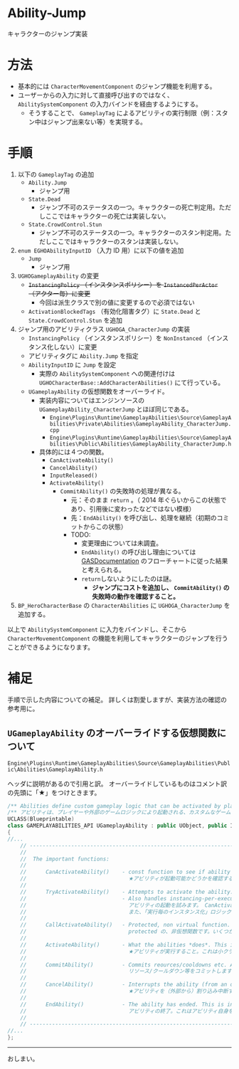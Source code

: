 # Ability-Jump
キャラクターのジャンプ実装

# 方法

* 基本的には `CharacterMovementComponent` のジャンプ機能を利用する。
* ユーザーからの入力に対して直接呼び出すのではなく、 `AbilitySystemComponent` の入力バインドを経由するようにする。
	* そうすることで、 `GameplayTag` によるアビリティの実行制限（例：スタン中はジャンプ出来ない等）を実現する。

# 手順

1. 以下の `GameplayTag` の追加
	* `Ability.Jump`
		* ジャンプ用
	* `State.Dead`
		* ジャンプ不可のステータスの一つ。キャラクターの死亡判定用。ただしここではキャラクターの死亡は実装しない。
	* `State.CrowdControl.Stun`
		* ジャンプ不可のステータスの一つ。キャラクターのスタン判定用。ただしここではキャラクターのスタンは実装しない。
1. `enum EGHOAbilityInputID` （入力 ID 用）に以下の値を追加
	* `Jump`
		* ジャンプ用
1. `UGHOGameplayAbility` の変更
	* ~~`InstancingPolicy` （インスタンスポリシー）を `InstancedPerActor` （アクター毎）に変更~~
		* 今回は派生クラスで別の値に変更するので必須ではない
	* `ActivationBlockedTags` （有効化阻害タグ）に `State.Dead` と `State.CrowdControl.Stun` を追加
1. ジャンプ用のアビリティクラス `UGHOGA_CharacterJump` の実装
	* `InstancingPolicy` （インスタンスポリシー）を `NonInstanced` （インスタンス化しない）に変更
	* アビリティタグに `Ability.Jump` を指定
	* `AbilityInputID` に `Jump` を設定
		* 実際の `AbilitySystemComponent` への関連付けは `UGHOCharacterBase::AddCharacterAbilities()` にて行っている。
	 * `UGameplayAbility` の仮想関数をオーバーライド。
		* 実装内容についてはエンジンソースの `UGameplayAbility_CharacterJump` とほぼ同じである。
			* `Engine\Plugins\Runtime\GameplayAbilities\Source\GameplayAbilities\Private\Abilities\GameplayAbility_CharacterJump.cpp`
			* `Engine\Plugins\Runtime\GameplayAbilities\Source\GameplayAbilities\Public\Abilities\GameplayAbility_CharacterJump.h`
		* 具体的には４つの関数。
			* `CanActivateAbility()`
			* `CancelAbility()`
			* `InputReleased()`
			* `ActivateAbility()`
				* `CommitAbility()` の失敗時の処理が異なる。
					* 元：そのまま `return` 。（ 2014 年ぐらいからこの状態であり、引用後に変わったなどではない模様）
					* 先：`EndAbility()` を呼び出し、処理を継続（初期のコミットからこの状態）
					* TODO: 
						* 変更理由については未調査。
						* `EndAbility()` の呼び出し理由については [GASDocumentation](https://github.com/sentyaanko/GASDocumentation/blob/lang-ja/README.jp.md#concepts-ga-definition) のフローチャートに従った結果と考えられる。
						* `return`しないようにしたのは謎。
							* **ジャンプにコストを追加し、 `CommitAbility()` の失敗時の動作を確認すること。**
1. `BP_HeroCharacterBase` の `CharacterAbilities` に `UGHOGA_CharacterJump` を追加する。

以上で `AbilitySystemComponent` に入力をバインドし、そこから `CharacterMovementComponent` の機能を利用してキャラクターのジャンプを行うことができるようになります。

# 補足

手順で示した内容についての補足。
詳しくは割愛しますが、実装方法の確認の参考用に。

## `UGameplayAbility` のオーバーライドする仮想関数について

`Engine\Plugins\Runtime\GameplayAbilities\Source\GameplayAbilities\Public\Abilities\GameplayAbility.h`

ヘッダに説明があるので引用と訳。
オーバーライドしているものはコメント訳の先頭に「★」をつけときます。

```c++
/** Abilities define custom gameplay logic that can be activated by players or external game logic */
/** アビリティは、プレイヤーや外部のゲームロジックにより起動される、カスタムなゲームプレイのロジックを定義します */
UCLASS(Blueprintable)
class GAMEPLAYABILITIES_API UGameplayAbility : public UObject, public IGameplayTaskOwnerInterface
{
//...
	// ----------------------------------------------------------------------------------------------------------------
	//
	//	The important functions:
	//	
	//		CanActivateAbility()	- const function to see if ability is activatable. Callable by UI etc
	//								  ★アビリティが起動可能かどうかを確認するための const 関数です。 UI などで呼び出し可能です。
	//
	//		TryActivateAbility()	- Attempts to activate the ability. Calls CanActivateAbility(). Input events can call this directly.
	//								- Also handles instancing-per-execution logic and replication/prediction calls.
	//								  アビリティの起動を試みます。 CanActivateAbility() を呼び出します。 入力イベントはこれを直接呼び出し可能です。
	//								  また、「実行毎のインスタンス化」ロジックやレプリケーション/ prediction （予測）コールも処理します。
	//		
	//		CallActivateAbility()	- Protected, non virtual function. Does some boilerplate 'pre activate' stuff, then calls ActivateAbility()
	//								  protected の、非仮想関数です。いくつかの定型的な「起動前」の処理を行い、 ActivateAbility() を呼び出します。
	//
	//		ActivateAbility()		- What the abilities *does*. This is what child classes want to override.
	//								  ★アビリティが実行すること。これは小クラスがオーバーライドしたいものです。
	//	
	//		CommitAbility()			- Commits reources/cooldowns etc. ActivateAbility() must call this!
	//								  リソース/クールダウン等をコミットします。 ActivateAbility() はこれを呼び出す必要があります！
	//		
	//		CancelAbility()			- Interrupts the ability (from an outside source).
	//								  ★アビリティを（外部から）割り込み中断する。
	//
	//		EndAbility()			- The ability has ended. This is intended to be called by the ability to end itself.
	//								  アビリティの終了。これはアビリティ自身を終了させるために呼び出されることを意図しています。
	//	
	// ----------------------------------------------------------------------------------------------------------------
//...
};

```

-----
おしまい。


